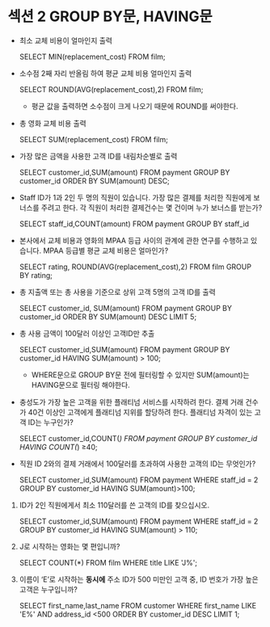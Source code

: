 # 섹션 2 GROUP BY문, HAVING문

- 최소 교체 비용이 얼마인지 출력

    SELECT MIN(replacement_cost) FROM film;

- 소수점 2째 자리 반올림 하여 평균 교체 비용 얼마인지 출력

    SELECT ROUND(AVG(replacement_cost),2)
    FROM film;

    - 평균 값을 출력하면 소수점이 크게 나오기 때문에 ROUND를 써야한다.

- 총 영화 교체 비용 출력 

    SELECT SUM(replacement_cost)
    FROM film;

- 가장 많은 금액을 사용한 고객 ID를 내림차순별로 출력

    SELECT customer_id,SUM(amount) FROM payment
    GROUP BY customer_id
    ORDER BY SUM(amount) DESC;

- Staff ID가 1과 2인 두 명의 직원이 있습니다. 가장 많은 결제를 처리한 직원에게 보너스를 주려고 한다. 각 직원이 처리한 결제건수는 몇 건이며 누가 보너스를 받는가?

    SELECT staff_id,COUNT(amount)
    FROM payment
    GROUP BY staff_id

- 본사에서 교체 비용과 영화의 MPAA 등급 사이의 관계에 관한 연구를 수행하고 있습니다. MPAA 등급별 평균 교체 비용은 얼마인가?

    SELECT rating, 
    ROUND(AVG(replacement_cost),2)
    FROM film
    GROUP BY rating;

- 총 지출액 또는 총 사용을 기준으로 상위 고객 5명의 고객 ID를 출력

    SELECT customer_id, SUM(amount)
    FROM payment
    GROUP BY customer_id
    ORDER BY SUM(amount) DESC
    LIMIT 5;

- 총 사용 금액이 100달러 이상인 고객ID만 추출

    SELECT customer_id,SUM(amount) FROM payment
    GROUP BY customer_id
    HAVING SUM(amount) > 100;

    - WHERE문으로 GROUP BY문 전에 필터링할 수 있지만 SUM(amount)는 HAVING문으로 필터링 해야한다.

- 충성도가 가장 높은 고객을 위한 플래티넘 서비스를 시작하려 한다. 결제 거래 건수가 40건 이상인 고객에게 플래티넘 지위를 할당하려 한다. 플래티넘 자격이 있는 고객 ID는 누구인가?

    SELECT customer_id,COUNT(*)
    FROM payment
    GROUP BY customer_id
    HAVING COUNT(*) ≥40;

- 직원 ID 2와의 결제 거래에서 100달러를 초과하여 사용한 고객의 ID는 무엇인가?

    SELECT customer_id,SUM(amount)
    FROM payment
    WHERE staff_id = 2
    GROUP BY customer_id
    HAVING SUM(amount)>100;

1. ID가 2인 직원에게서 최소 110달러를 쓴 고객의 ID를 찾으십시오.

    SELECT customer_id,SUM(amount)
    FROM payment
    WHERE staff_id = 2
    GROUP BY customer_id
    HAVING SUM(amount) > 110;

2. J로 시작하는 영화는 몇 편입니까?

    SELECT COUNT(*) FROM film
    WHERE title LIKE 'J%';

3. 이름이 ‘E’로 시작하는 **동시에** 주소 ID가 500 미만인 고객 중, ID 번호가 가장 높은 고객은 누구입니까?

    SELECT first_name,last_name FROM customer
    WHERE first_name LIKE 'E%'
    AND address_id <500
    ORDER BY customer_id DESC
    LIMIT 1;